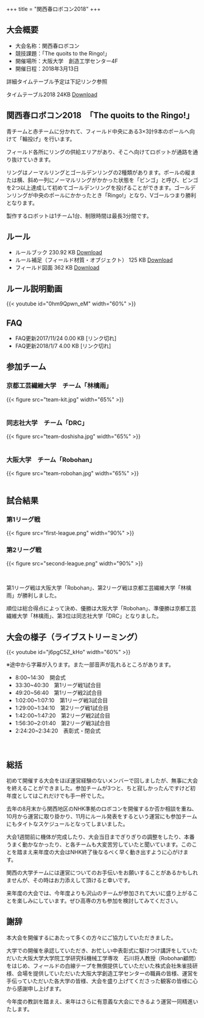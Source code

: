 +++
title = "関西春ロボコン2018"
+++


## 大会概要

- 大会名称：関西春ロボコン
- 競技課題：「The quoits to the Ringo!」
- 開催場所：大阪大学　創造工学センター4F
- 開催日程：2018年3月13日


詳細タイムテーブル予定は下記リンク参照

タイムテーブル2018 24KB
[Download](https://drive.google.com/file/d/1d2snCf2-Pe3c_ghdphV1ywBC7gGPJp7X/view?usp=sharing)


## 関西春ロボコン2018　「The quoits to the Ringo!」

青チームと赤チームに分かれて、フィールド中央にある3×3計9本のポールへ向けて「輪投げ」を行います。

フィールド各所にリングの供給エリアがあり、そこへ向けてロボットが通路を通り抜けていきます。

リングはノーマルリングとゴールデンリングの2種類があります。ポールの縦または横、斜め一列にノーマルリングがかかった状態を「ビンゴ」と呼び、ビンゴを2つ以上達成して初めてゴールデンリングを投げることができます。ゴールデンリングが中央のポールにかかったとき「Ringo!」となり、Vゴールつまり勝利となります。

製作するロボットは1チーム1台、制限時間は最長3分間です。


## ルール

- ルールブック 230.92 KB [Download](http://xn--tck4d2b0a0029dol2bn0r.com/history/%e9%96%a2%e8%a5%bf%e6%98%a5%e3%83%ad%e3%83%9c%e3%82%b3%e3%83%b32018/#)
- ルール補足（フィールド材質・オブジェクト） 125 KB [Download](http://xn--tck4d2b0a0029dol2bn0r.com/history/%e9%96%a2%e8%a5%bf%e6%98%a5%e3%83%ad%e3%83%9c%e3%82%b3%e3%83%b32018/#)
- フィールド図面 362 KB [Download](http://xn--tck4d2b0a0029dol2bn0r.com/history/%e9%96%a2%e8%a5%bf%e6%98%a5%e3%83%ad%e3%83%9c%e3%82%b3%e3%83%b32018/#)


## ルール説明動画

{{< youtube id="0hm9Qpwn_eM"  width="60%" >}}

## FAQ

- FAQ更新2017/11/24 0.00 KB [リンク切れ]
- FAQ更新2018/1/7 4.00 KB   [リンク切れ]


## 参加チーム

### 京都工芸繊維大学　チーム「林檎雨」

{{< figure src="team-kit.jpg" width="65%" >}}
<br>
<br>

### 同志社大学　チーム「DRC」

{{< figure src="team-doshisha.jpg" width="65%" >}}
<br>
<br>

### 大阪大学　チーム「Robohan」

{{< figure src="team-robohan.jpg" width="65%" >}}
<br>
<br>
  
## 試合結果

### 第1リーグ戦

 {{< figure src="first-league.png" width="90%" >}}

### 第2リーグ戦

 {{< figure src="second-league.png" width="90%" >}}

<br>

第1リーグ戦は大阪大学「Robohan」、第2リーグ戦は京都工芸繊維大学「林檎雨」が勝利しました。

順位は総合得点によって決め、優勝は大阪大学「Robohan」、準優勝は京都工芸繊維大学「林檎雨」、第3位は同志社大学「DRC」となりました。

## 大会の様子（ライブストリーミング）

{{< youtube id="j6pgC5Z_kHo"  width="60%" >}}


※途中から字幕が入ります。また一部音声が乱れるところがあります。

- 8:00~14:30　開会式
- 33:30~40:30　第1リーグ戦1試合目
- 49:20~56:40　第1リーグ戦2試合目
- 1:02:00~1:07:10　第1リーグ戦3試合目
- 1:29:00~1:34:10　第2リーグ戦1試合目
- 1:42:00~1:47:20　第2リーグ戦2試合目
- 1:56:30~2:01:40　第2リーグ戦3試合目
- 2:24:20~2:34:20　表彰式・閉会式
　

　
## 総括

初めて開催する大会をほぼ運営経験のないメンバーで回しましたが、無事に大会を終えることができました。参加チームが3つと、ちと寂しかったんですけど初年度としてはこれだけでも手一杯でした。

去年の8月末から関西地区のNHK準拠のロボコンを開催するか否か相談を重ね、10月から運営に取り掛かり、11月にルール発表をするという運営にも参加チームにもタイトなスケジュールとなってしまいました。

大会1週間前に機体が完成したり、大会当日までぎりぎりの調整をしたり、本番うまく動かなかったり、と各チームも大変苦労していたと聞いています。このことを踏まえ来年度の大会はNHK終了後なるべく早く動き出すように心がけます。

関西の大学チームには運営についてのお手伝いをお願いすることがあるかもしれませんが、その時はお力添えして頂けると幸いです。

来年度の大会では、今年度よりも沢山のチームが参加されて大いに盛り上がることを楽しみにしています。ぜひ高専の方も参加を検討してみてください。

 
## 謝辞

本大会を開催するにあたって多くの方々にご協力していただきました。

大学での開催を承認していただき、お忙しい中表彰式に駆けつけ講評をしていただいた大阪大学大学院工学研究科機械工学専攻　石川将人教授（Robohan顧問）をはじめ、フィールドの白線テープを無償提供していただいた株式会社朱雀技研様、会場を提供していただいた大阪大学創造工学センターの職員の皆様、運営を手伝っていただいた各大学の皆様、大会を盛り上げてくださった観客の皆様に心から感謝申し上げます。

今年度の教訓を踏まえ、来年はさらに有意義な大会にできるよう運営一同精進いたします。

 
